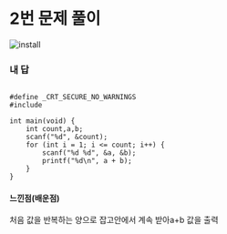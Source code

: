 # 2번 문제 풀이
![install](https://user-images.githubusercontent.com/81015704/118363762-f5682400-b5d0-11eb-9246-99535566a1cc.png)

### 내 답
<pre><code>
#define _CRT_SECURE_NO_WARNINGS
#include <stdio.h>

int main(void) {
	int count,a,b;
	scanf("%d", &count);
	for (int i = 1; i <= count; i++) {
		scanf("%d %d", &a, &b);
		printf("%d\n", a + b);
	}
}
</code></pre>


#### 느낀점(배운점)
처음 값을 반복하는 양으로 잡고안에서 계속 받아a+b 값을 출력
